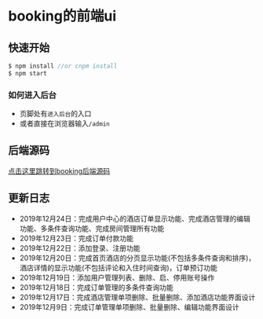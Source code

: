 # booking的前端ui
## 快速开始
```javascript
$ npm install //or cnpm install
$ npm start
```
### 如何进入后台
- 页脚处有`进入后台`的入口
- 或者直接在浏览器输入`/admin`

## 后端源码
[点击这里跳转到booking后端源码](https://github.com/acodebird/booking)

## 更新日志
- 2019年12月24日：完成用户中心的酒店订单显示功能、完成酒店管理的编辑功能、多条件查询功能、完成房间管理所有功能
- 2019年12月23日：完成订单付款功能
- 2019年12月22日：添加登录、注册功能
- 2019年12月20日：完成首页酒店的分页显示功能(不包括多条件查询和排序)，酒店详情的显示功能(不包括评论和入住时间查询)，订单预订功能
- 2019年12月19日：添加用户管理列表、删除、启、停用账号操作
- 2019年12月18日：完成订单管理的多条件查询功能
- 2019年12月17日：完成酒店管理单项删除、批量删除、添加酒店功能界面设计
- 2019年12月9日：完成订单管理单项删除、批量删除、编辑功能界面设计
